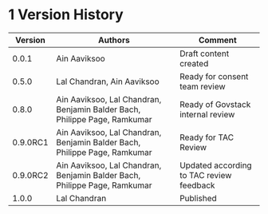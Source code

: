 # 1 Version History

| Version  | Authors                                                                   | Comment                                  |
| -------- | ------------------------------------------------------------------------- | ---------------------------------------- |
| 0.0.1    | Ain Aaviksoo                                                              | Draft content created                    |
| 0.5.0    | Lal Chandran, Ain Aaviksoo                                                | Ready for consent team review            |
| 0.8.0    | Ain Aaviksoo, Lal Chandran, Benjamin Balder Bach, Philippe Page, Ramkumar | Ready of Govstack internal review        |
| 0.9.0RC1 | Ain Aaviksoo, Lal Chandran, Benjamin Balder Bach, Philippe Page, Ramkumar | Ready for TAC Review                     |
| 0.9.0RC2 | Ain Aaviksoo, Lal Chandran, Benjamin Balder Bach, Philippe Page, Ramkumar | Updated according to TAC review feedback |
| 1.0.0    | Lal Chandran                                                              | Published                                |
